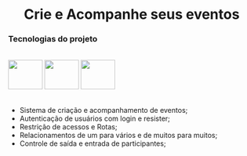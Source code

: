 <h1 style="text-align: center;">Crie e Acompanhe seus eventos</h1>

<h3>Tecnologias do projeto</h3>
<br>
<div>
<img height="60" width="70" src="https://icongr.am/devicon/laravel-plain-wordmark.svg?size=128&color=d57434" alt="">  
<img height="60" width="70" src="https://icongr.am/devicon/css3-original.svg?size=128&color=d57434" alt="">
<img height="60" width="70" src="https://icongr.am/devicon/mysql-original-wordmark.svg?size=128&color=d57434" alt="">
</div>
<br>  
     
- Sistema de criação e acompanhamento de eventos;
- Autenticação de usuários com login e resister;
- Restrição de acessos e Rotas; 
- Relacionamentos de um para vários e de muitos para muitos;  
- Controle de saída e entrada de participantes;
